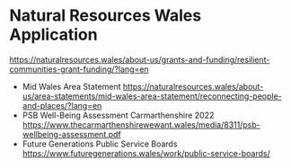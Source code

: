 # Natural Resources Wales Application

<https://naturalresources.wales/about-us/grants-and-funding/resilient-communities-grant-funding/?lang=en>

* Mid Wales Area Statement <https://naturalresources.wales/about-us/area-statements/mid-wales-area-statement/reconnecting-people-and-places/?lang=en>
* PSB Well-Being Assessment Carmarthenshire 2022 <https://www.thecarmarthenshirewewant.wales/media/8311/psb-wellbeing-assessment.pdf>
* Future Generations Public Service Boards <https://www.futuregenerations.wales/work/public-service-boards/>
